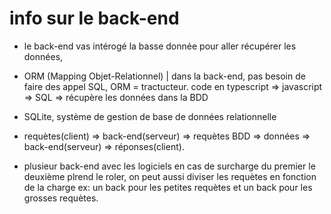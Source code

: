 # info sur le back-end 

- le back-end vas intérogé la basse donnée pour aller récupérer les données, 
- ORM (Mapping Objet-Relationnel) | dans la back-end, pas besoin de faire des appel SQL, ORM = tractucteur. code en typescript => javascript => SQL => récupère les données dans la BDD
- SQLite, système de gestion de base de données relationnelle 

- requètes(client) => back-end(serveur) => requètes BDD => données => back-end(serveur) => réponses(client).
- plusieur back-end avec les logiciels en cas de surcharge du premier le deuxième plrend le roler, on peut aussi diviser les requètes en fonction de la charge ex: un back pour les petites requètes et un back pour les grosses requètes.